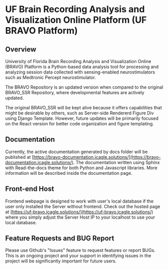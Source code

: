 # UF Brain Recording Analysis and Visualization Online Platform (UF BRAVO Platform)

## Overview

University of Florida Brain Recording Analysis and Visualization Online (BRAVO) Platform is a Python-based data analysis tool for processing and analyzing session data collected with sensing-enabled neurostimulators such as Medtronic Percept neurostimulator.

The BRAVO Repository is an updated version when compared to the original BRAVO_SSR Repository, where developmental features are actively updated. 

The original BRAVO_SSR will be kept alive because it offers capabilities that might be desirable by others, such as Server-side Rendererd Figure Div using Django Template. However, future updates will be primarily focused on the React version for better code organization and figure templating. 

## Documentation

Currently, the active documentation generated by docs folder will be published at [https://bravo-documentation.jcagle.solutions/](https://bravo-documentation.jcagle.solutions/). 
The documentation written using Sphinx with Read-the-docs theme for both Python and Javascript libraries. More information will be described inside the documentation page.

## Front-end Host

Frontend webpage is designed to work with user's local database if the user only installed the Server without frontend. Check out the hosted page at [https://uf-bravo.jcagle.solutions/](https://uf-bravo.jcagle.solutions/) where you simply adjust the Server Host IP to your localhost to use your local database.

## Feature Requests and BUG Report

Please use Github's "Issues" feature to request features or report BUGs. This is an ongoing project and your support in identifying issues in the project will be significantly important for future users. 